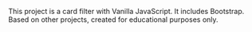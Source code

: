 This project is a card filter with Vanilla JavaScript. It includes Bootstrap. Based on other projects, created for educational purposes only.